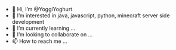- 👋 Hi, I’m @YoggiYoghurt
- 👀 I’m interested in java, javascript, python, minecraft server side development
- 🌱 I’m currently learning ...
- 💞️ I’m looking to collaborate on ...
- 📫 How to reach me ...

<!---
YoggiYoghurt/YoggiYoghurt is a ✨ special ✨ repository because its `README.md` (this file) appears on your GitHub profile.
You can click the Preview link to take a look at your changes.
--->
